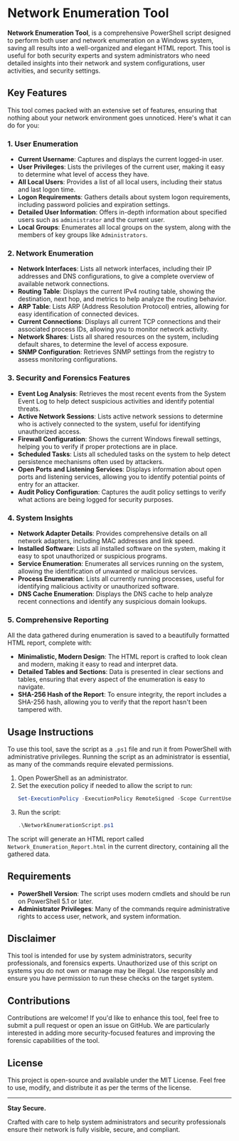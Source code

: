 # Network Enumeration Tool

**Network Enumeration Tool**, is a comprehensive PowerShell script designed to perform both user and network enumeration on a Windows system, saving all results into a well-organized and elegant HTML report. This tool is useful for both security experts and system administrators who need detailed insights into their network and system configurations, user activities, and security settings.

## Key Features

This tool comes packed with an extensive set of features, ensuring that nothing about your network environment goes unnoticed. Here's what it can do for you:

### 1. User Enumeration

- **Current Username**: Captures and displays the current logged-in user.
- **User Privileges**: Lists the privileges of the current user, making it easy to determine what level of access they have.
- **All Local Users**: Provides a list of all local users, including their status and last logon time.
- **Logon Requirements**: Gathers details about system logon requirements, including password policies and expiration settings.
- **Detailed User Information**: Offers in-depth information about specified users such as `administrator` and the current user.
- **Local Groups**: Enumerates all local groups on the system, along with the members of key groups like `Administrators`.

### 2. Network Enumeration

- **Network Interfaces**: Lists all network interfaces, including their IP addresses and DNS configurations, to give a complete overview of available network connections.
- **Routing Table**: Displays the current IPv4 routing table, showing the destination, next hop, and metrics to help analyze the routing behavior.
- **ARP Table**: Lists ARP (Address Resolution Protocol) entries, allowing for easy identification of connected devices.
- **Current Connections**: Displays all current TCP connections and their associated process IDs, allowing you to monitor network activity.
- **Network Shares**: Lists all shared resources on the system, including default shares, to determine the level of access exposure.
- **SNMP Configuration**: Retrieves SNMP settings from the registry to assess monitoring configurations.

### 3. Security and Forensics Features

- **Event Log Analysis**: Retrieves the most recent events from the System Event Log to help detect suspicious activities and identify potential threats.
- **Active Network Sessions**: Lists active network sessions to determine who is actively connected to the system, useful for identifying unauthorized access.
- **Firewall Configuration**: Shows the current Windows firewall settings, helping you to verify if proper protections are in place.
- **Scheduled Tasks**: Lists all scheduled tasks on the system to help detect persistence mechanisms often used by attackers.
- **Open Ports and Listening Services**: Displays information about open ports and listening services, allowing you to identify potential points of entry for an attacker.
- **Audit Policy Configuration**: Captures the audit policy settings to verify what actions are being logged for security purposes.

### 4. System Insights

- **Network Adapter Details**: Provides comprehensive details on all network adapters, including MAC addresses and link speed.
- **Installed Software**: Lists all installed software on the system, making it easy to spot unauthorized or suspicious programs.
- **Service Enumeration**: Enumerates all services running on the system, allowing the identification of unwanted or malicious services.
- **Process Enumeration**: Lists all currently running processes, useful for identifying malicious activity or unauthorized software.
- **DNS Cache Enumeration**: Displays the DNS cache to help analyze recent connections and identify any suspicious domain lookups.

### 5. Comprehensive Reporting

All the data gathered during enumeration is saved to a beautifully formatted HTML report, complete with:

- **Minimalistic, Modern Design**: The HTML report is crafted to look clean and modern, making it easy to read and interpret data.
- **Detailed Tables and Sections**: Data is presented in clear sections and tables, ensuring that every aspect of the enumeration is easy to navigate.
- **SHA-256 Hash of the Report**: To ensure integrity, the report includes a SHA-256 hash, allowing you to verify that the report hasn't been tampered with.

## Usage Instructions

To use this tool, save the script as a `.ps1` file and run it from PowerShell with administrative privileges. Running the script as an administrator is essential, as many of the commands require elevated permissions.

1. Open PowerShell as an administrator.
2. Set the execution policy if needed to allow the script to run:
   ```powershell
   Set-ExecutionPolicy -ExecutionPolicy RemoteSigned -Scope CurrentUser
   ```
3. Run the script:
   ```powershell
   .\NetworkEnumerationScript.ps1
   ```

The script will generate an HTML report called `Network_Enumeration_Report.html` in the current directory, containing all the gathered data.

## Requirements

- **PowerShell Version**: The script uses modern cmdlets and should be run on PowerShell 5.1 or later.
- **Administrator Privileges**: Many of the commands require administrative rights to access user, network, and system information.

## Disclaimer

This tool is intended for use by system administrators, security professionals, and forensics experts. Unauthorized use of this script on systems you do not own or manage may be illegal. Use responsibly and ensure you have permission to run these checks on the target system.

## Contributions

Contributions are welcome! If you'd like to enhance this tool, feel free to submit a pull request or open an issue on GitHub. We are particularly interested in adding more security-focused features and improving the forensic capabilities of the tool.

## License

This project is open-source and available under the MIT License. Feel free to use, modify, and distribute it as per the terms of the license.

---

**Stay Secure.**

Crafted with care to help system administrators and security professionals ensure their network is fully visible, secure, and compliant.

